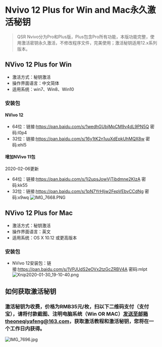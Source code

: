 # Nvivo 12 Plus for Win and Mac永久激活秘钥

> QSR Nvivo分为Pro和Plus版，Plus包含Pro所有功能，本版功能完整，使用激活密钥永久激活，不修改程序文件，完美使用；激活秘钥适用12.x系列版本。


## NVivo 12 Plus for Win 
* 激活方式：秘钥激活
* 操作界面语言：中文简体
* 适用系统：win7、Win8、Win10
### 安装包
#### NVivo 12
* 64位：链接:https://pan.baidu.com/s/1wedhGUbjMpCM9v4dL9PN5Q  密码:l0p4
* 32位：链接:https://pan.baidu.com/s/16y1tK2n1uuXdEpkUhMQX8w  密码:ehl5
#### 增加NVivo 11包 
2020-02-06更新
* 64位：链接:https://pan.baidu.com/s/1j2upsJowVjTibdmne2KIzA  密码:kk55
* 32位：链接:https://pan.baidu.com/s/1pN7YrHIjw2FepVEbvCCdNg  密码:x9wq
![IMG_7668.PNG](http://ww1.sinaimg.cn/large/0061W0odly1gbhxrpig3kj30ak078mxc.jpg)


## NVivo 12 Plus for Mac
* 激活方式：秘钥激活
* 操作界面语言：英文
* 适用系统：OS X 10.12 或更高版本
### 安装包
* NVivo 12安装包：链接:https://pan.baidu.com/s/1VPJUdS2eOVx2tzGcZRBV4A  密码:mlpt
![Xnip2020-01-30_19-10-40.png](http://ww1.sinaimg.cn/large/0061W0odly1gbhyg3dzglj30i80hktca.jpg)

## 如何获取激活秘钥
### 激活秘钥为收费，价格为RMB35元/枚，扫以下二维码支付（支付宝），请将付款截图、注明电脑系统（Win OR MAC）发送至邮箱theoneqiyafeng@163.com，获取激活教程和激活秘钥，您将在一个工作日内获得。
![IMG_7696.jpg](http://ww1.sinaimg.cn/large/0061W0odly1gbhynooatij309o0a2ab7.jpg)


